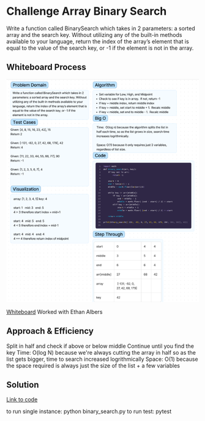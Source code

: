 # Challenge Array Binary Search
Write a function called BinarySearch which takes in 2 parameters: a sorted array and the search key. Without utilizing any of the built-in methods available to your language, return the index of the array’s element that is equal to the value of the search key, or -1 if the element is not in the array.

## Whiteboard Process
![Whiteboard image](whiteboard03.png)

[Whiteboard](https://www.figma.com/file/NK05UTml0uHWddBxnIieOs/Untitled?node-id=0-1&t=mv6dUeRomcqRRB7q-0)
Worked with Ethan Albers

## Approach & Efficiency
Split in half and check if above or below middle
Continue until you find the key
Time: O(log N) because we're always cutting the array in half so as the list gets bigger, time to search increased logrithmically
Space: O(1) because the space required is always just the size of the list + a few variables

## Solution
[Link to code]("https://github.com/mikeshen7/data-structures-and-algorithms/blob/main/python/code_challenges/array_binary_search/binary_search.py")

to run single instance: python binary_search.py
to run test: pytest
